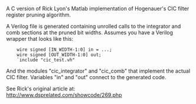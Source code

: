 A C version of Rick Lyon's Matlab implementation of Hogenauer's CIC filter
register pruning algorithm.

A Verilog file is generated containing unrolled calls to the integrator and
comb sections at the pruned bit widths.
Assumes you have a Verilog wrapper that looks like this:
 
		wire signed [IN_WIDTH-1:0] in = ...;
		wire signed [OUT_WIDTH-1:0] out;
		`include "cic_test.vh"

And the modules "cic_integrator" and "cic_comb" that implement the actual CIC
filter. Variables "in" and "out" connect to the generated code.

See Rick's original article at: http://www.dsprelated.com/showcode/269.php
